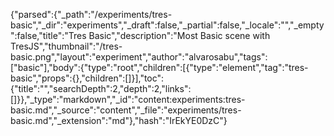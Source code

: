 {"parsed":{"_path":"/experiments/tres-basic","_dir":"experiments","_draft":false,"_partial":false,"_locale":"","_empty":false,"title":"Tres Basic","description":"Most Basic scene with TresJS","thumbnail":"/tres-basic.png","layout":"experiment","author":"alvarosabu","tags":["basic"],"body":{"type":"root","children":[{"type":"element","tag":"tres-basic","props":{},"children":[]}],"toc":{"title":"","searchDepth":2,"depth":2,"links":[]}},"_type":"markdown","_id":"content:experiments:tres-basic.md","_source":"content","_file":"experiments/tres-basic.md","_extension":"md"},"hash":"IrEkYE0DzC"}